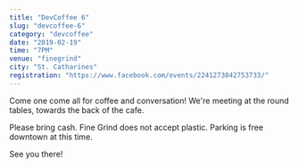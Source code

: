 ```yaml
---
title: "DevCoffee 6"
slug: "devcoffee-6"
category: "devcoffee"
date: "2019-02-19"
time: "7PM"
venue: "finegrind"
city: "St. Catharines"
registration: "https://www.facebook.com/events/2241273842753733/"
---
```


Come one come all for coffee and conversation! We're meeting at the round tables, towards the back of the cafe. 

Please bring cash. Fine Grind does not accept plastic. Parking is free downtown at this time.

See you there!
